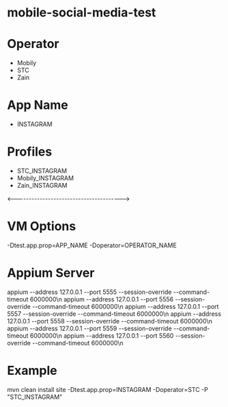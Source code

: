 # mobile-social-media-test

# Operator
- Mobily
- STC
- Zain

# App Name
- INSTAGRAM

# Profiles
- STC_INSTAGRAM
- Mobily_INSTAGRAM
- Zain_INSTAGRAM

<--------------------------------------->

# VM Options
-Dtest.app.prop=APP_NAME
-Doperator=OPERATOR_NAME

# Appium Server
appium --address 127.0.0.1 --port 5555 --session-override --command-timeout 6000000\n
appium --address 127.0.0.1 --port 5556 --session-override --command-timeout 6000000\n
appium --address 127.0.0.1 --port 5557 --session-override --command-timeout 6000000\n
appium --address 127.0.0.1 --port 5558 --session-override --command-timeout 6000000\n
appium --address 127.0.0.1 --port 5559 --session-override --command-timeout 6000000\n
appium --address 127.0.0.1 --port 5560 --session-override --command-timeout 6000000\n


# Example

mvn clean install site -Dtest.app.prop=INSTAGRAM -Doperator=STC -P "STC_INSTAGRAM"
